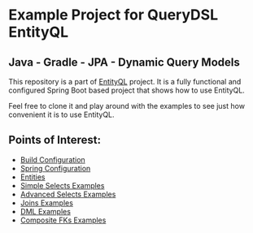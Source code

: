 # Example Project for QueryDSL EntityQL

## Java - Gradle - JPA - Dynamic Query Models

This repository is a part of [EntityQL](https://github.com/eXsio/querydsl-entityql) project.
It is a fully functional and configured Spring Boot based project that shows how to use EntityQL.

Feel free to clone it and play around with the examples to see just how convenient it is to use EntityQL. 

## Points of Interest:

- [Build Configuration](https://github.com/eXsio/querydsl-entityql-examples/blob/master/java-gradle-jpa-dynamic/pom.xml)
- [Spring Configuration](https://github.com/eXsio/querydsl-entityql-examples/blob/master/java-gradle-jpa-dynamic/src/main/java/pl/exsio/querydsl/entityql/examples/configuration/EntityQlConfiguration.java)
- [Entities](https://github.com/eXsio/querydsl-entityql-examples/tree/master/java-gradle-jpa-dynamic/src/main/java/pl/exsio/querydsl/entityql/examples/jpa/entity)
- [Simple Selects Examples](https://github.com/eXsio/querydsl-entityql-examples/blob/master/java-gradle-jpa-dynamic/src/main/java/pl/exsio/querydsl/entityql/examples/jpa/example/dynamic/QJPASimpleSelectDynamicExample.java)
- [Advanced Selects Examples](https://github.com/eXsio/querydsl-entityql-examples/blob/master/java-gradle-jpa-dynamic/src/main/java/pl/exsio/querydsl/entityql/examples/jpa/example/dynamic/QJPAAdvSelectDynamicExample.java)
- [Joins Examples](https://github.com/eXsio/querydsl-entityql-examples/blob/master/java-gradle-jpa-dynamic/src/main/java/pl/exsio/querydsl/entityql/examples/jpa/example/dynamic/QJPAJoinDynamicExample.java)
- [DML Examples](https://github.com/eXsio/querydsl-entityql-examples/blob/master/java-gradle-jpa-dynamic/src/main/java/pl/exsio/querydsl/entityql/examples/jpa/example/dynamic/QJPADmlDynamicExample.java)
- [Composite FKs Examples](https://github.com/eXsio/querydsl-entityql-examples/blob/master/java-gradle-jpa-dynamic/src/main/java/pl/exsio/querydsl/entityql/examples/jpa/example/dynamic/QJPACompositeFkDynamicExample.java)
